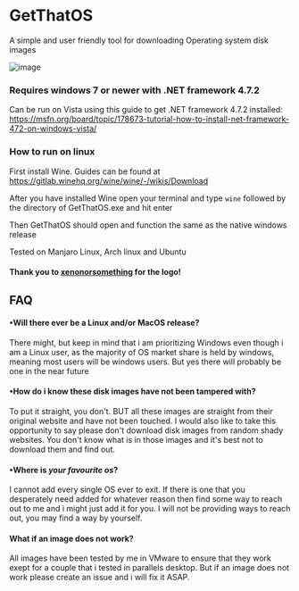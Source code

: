 # GetThatOS

A simple and user friendly tool for downloading Operating system disk images 

![image](https://github.com/user-attachments/assets/71e0fa0c-98ed-4716-b7d7-8016af5765fb)


### Requires windows 7 or newer with .NET framework 4.7.2 
Can be run on Vista using this guide to get .NET framework 4.7.2 installed: https://msfn.org/board/topic/178673-tutorial-how-to-install-net-framework-472-on-windows-vista/



### How to run on linux

First install Wine. Guides can be found at https://gitlab.winehq.org/wine/wine/-/wikis/Download

After you have installed Wine open your terminal and type `wine` followed by the directory of GetThatOS.exe and hit enter

Then GetThatOS should open and function the same as the native windows release

Tested on Manjaro Linux, Arch linux and Ubuntu






#### Thank you to [xenonorsomething](https://github.com/XenonOrSomething) for the logo!




## FAQ

#### •Will there ever be a Linux and/or MacOS release?

There might, but keep in mind that i am prioritizing Windows even though i am a Linux user, as the majority of OS market share is held by windows, meaning most users will be windows users. But yes there will probably be one in the near future




#### •How do i know these disk images have not been tampered with?

To put it straight, you don't. BUT all these images are straight from their original website and have not been touched. I would also like to take this opportunity to say please don't download disk images from random shady websites. You don't know what is in those images and it's best not to download them and find out.




#### •Where is *your favourite os*?

I cannot add every single OS ever to exit. If there is one that you desperately need added for whatever reason then find some way to reach out to me and i might just add it for you. I will not be providing ways to reach out, you may find a way by yourself.




#### What if an image does not work?

All images have been tested by me in VMware to ensure that they work exept for a couple that i tested in parallels desktop. But if an image does not work please create an issue and i will fix it ASAP.
